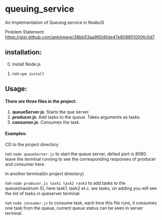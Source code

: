 # queuing_service
An Implementation of Queuing service in NodeJS

Problem Statement:
https://gist.github.com/ankitwww/38bb53aa960d0de47e808851000fc0d7


## installation:

0. Install Node.js

1. run `npm install`




## Usage:

#### There are three files in the project:

  1. **queueServer.js**: Starts the que server.
  2. **producer.js**: Add tasks to the queue. Takes arguments as tasks.  
  3. **consumer.js**: Consumes the task.

#### Examples:

CD to the project directory

run `node queueServer.js` to start the queue server, defaut port is 8080. leave the terminal running to see the corresponding responses of producer and consumer here.

In another terminal(in project directory) 

run `node producer.js task1 task2 rask3` to add tasks to the queue(maximum 5), here task1, task2 et.c. are tasks, on adding you will see the list of tasks in queserver terminal.

run `node consumer.js` to consume task, each time this file runs, it consumes one task from the queue, current queue status can be seen in server terminal.
        
